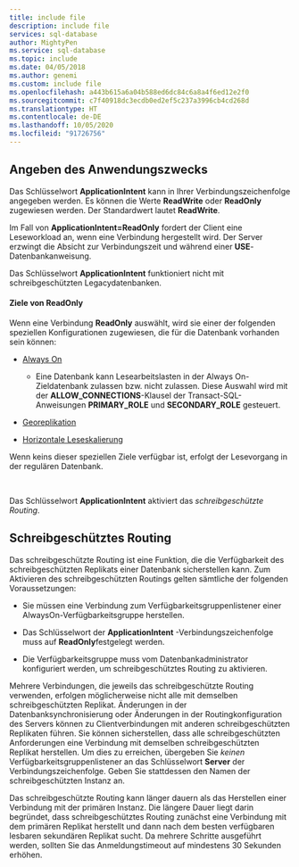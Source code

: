 ```yaml
---
title: include file
description: include file
services: sql-database
author: MightyPen
ms.service: sql-database
ms.topic: include
ms.date: 04/05/2018
ms.author: genemi
ms.custom: include file
ms.openlocfilehash: a443b615a6a04b588ed6dc84c6a8a4f6ed12e2f0
ms.sourcegitcommit: c7f40918dc3ecdb0ed2ef5c237a3996cb4cd268d
ms.translationtype: HT
ms.contentlocale: de-DE
ms.lasthandoff: 10/05/2020
ms.locfileid: "91726756"
---
```

## <a name="specifying-application-intent"></a>Angeben des Anwendungszwecks

Das Schlüsselwort **ApplicationIntent** kann in Ihrer Verbindungszeichenfolge angegeben werden. Es können die Werte **ReadWrite** oder **ReadOnly** zugewiesen werden. Der Standardwert lautet **ReadWrite**.

Im Fall von **ApplicationIntent=ReadOnly** fordert der Client eine Leseworkload an, wenn eine Verbindung hergestellt wird. Der Server erzwingt die Absicht zur Verbindungszeit und während einer **USE**-Datenbankanweisung.

Das Schlüsselwort **ApplicationIntent** funktioniert nicht mit schreibgeschützten Legacydatenbanken.  


#### <a name="targets-of-readonly"></a>Ziele von ReadOnly

Wenn eine Verbindung **ReadOnly** auswählt, wird sie einer der folgenden speziellen Konfigurationen zugewiesen, die für die Datenbank vorhanden sein können:

- [Always On](~/database-engine/availability-groups/windows/overview-of-always-on-availability-groups-sql-server.md)
    - Eine Datenbank kann Lesearbeitslasten in der Always On-Zieldatenbank zulassen bzw. nicht zulassen. Diese Auswahl wird mit der **ALLOW_CONNECTIONS**-Klausel der Transact-SQL-Anweisungen **PRIMARY_ROLE** und **SECONDARY_ROLE** gesteuert.

- [Georeplikation](/azure/sql-database/sql-database-geo-replication-overview)

- [Horizontale Leseskalierung](/azure/sql-database/sql-database-read-scale-out)

Wenn keins dieser speziellen Ziele verfügbar ist, erfolgt der Lesevorgang in der regulären Datenbank.

&nbsp;

Das Schlüsselwort **ApplicationIntent** aktiviert das *schreibgeschützte Routing*.


## <a name="read-only-routing"></a>Schreibgeschütztes Routing

Das schreibgeschützte Routing ist eine Funktion, die die Verfügbarkeit des schreibgeschützten Replikats einer Datenbank sicherstellen kann. Zum Aktivieren des schreibgeschützten Routings gelten sämtliche der folgenden Voraussetzungen:

- Sie müssen eine Verbindung zum Verfügbarkeitsgruppenlistener einer AlwaysOn-Verfügbarkeitsgruppe herstellen.

- Das Schlüsselwort der **ApplicationIntent** -Verbindungszeichenfolge muss auf **ReadOnly**festgelegt werden.

- Die Verfügbarkeitsgruppe muss vom Datenbankadministrator konfiguriert werden, um schreibgeschütztes Routing zu aktivieren.

Mehrere Verbindungen, die jeweils das schreibgeschützte Routing verwenden, erfolgen möglicherweise nicht alle mit demselben schreibgeschützten Replikat. Änderungen in der Datenbanksynchronisierung oder Änderungen in der Routingkonfiguration des Servers können zu Clientverbindungen mit anderen schreibgeschützten Replikaten führen. Sie können sicherstellen, dass alle schreibgeschützten Anforderungen eine Verbindung mit demselben schreibgeschützten Replikat herstellen. Um dies zu erreichen, übergeben Sie *keinen* Verfügbarkeitsgruppenlistener an das Schlüsselwort **Server** der Verbindungszeichenfolge. Geben Sie stattdessen den Namen der schreibgeschützten Instanz an.

Das schreibgeschützte Routing kann länger dauern als das Herstellen einer Verbindung mit der primären Instanz. Die längere Dauer liegt darin begründet, dass schreibgeschütztes Routing zunächst eine Verbindung mit dem primären Replikat herstellt und dann nach dem besten verfügbaren lesbaren sekundären Replikat sucht. Da mehrere Schritte ausgeführt werden, sollten Sie das Anmeldungstimeout auf mindestens 30 Sekunden erhöhen.